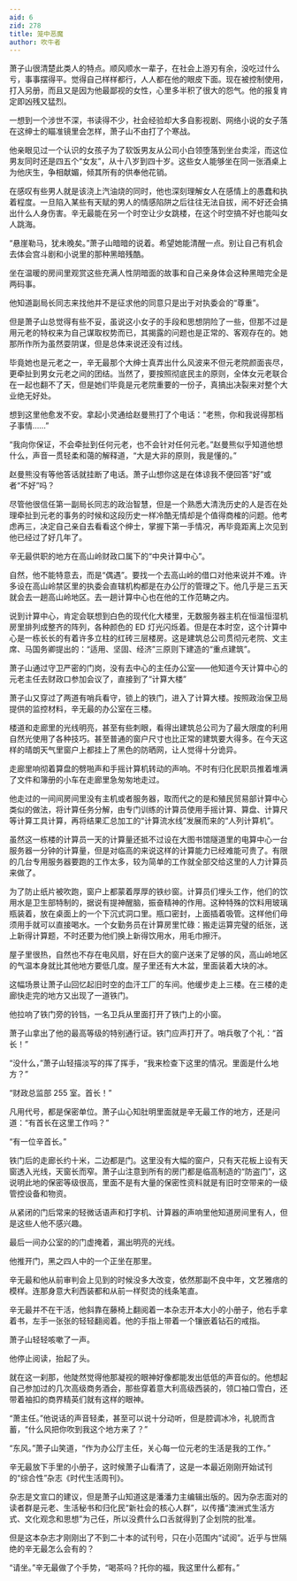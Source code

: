 ```yaml
---
aid: 6
zid: 278
title: 笼中恶魔
author: 吹牛者
---
```


萧子山很清楚此类人的特点。顺风顺水一辈子，在社会上游刃有余，没吃过什么亏，事事摆得平。觉得自己样样都行，人人都在他的眼皮下面。现在被控制使用，打入另册，而且又是因为他最鄙视的女性，心里多半积了很大的怨气。他的报复肯定即凶残又猛烈。

一想到一个涉世不深，书读得不少，社会经验却大多自影视剧、网络小说的女子落在这绅士的瞄准镜里会怎样，萧子山不由打了个寒战。

他亲眼见过一个认识的女孩子为了软饭男友从公司小白领堕落到坐台卖淫，而这位男友同时还是四五个“女友”，从十八岁到四十岁。这些女人能够坐在同一张酒桌上为他庆生，争相献媚，倾其所有的供奉他花销。

在感叹有些男人就是该浇上汽油烧的同时，他也深刻理解女人在感情上的愚蠢和执着程度。一旦陷入某些有天赋的男人的情感陷阱之后往往无法自拔，闹不好还会搞出什么人身伤害。辛无最能在另一个时空让少女跳楼，在这个时空搞不好也能叫女人跳海。

“悬崖勒马，犹未晚矣。”萧子山暗暗的说着。希望她能清醒一点。别让自己有机会去体会宫斗剧和小说里的那种黑暗残酷。

坐在温暖的房间里观赏这些充满人性阴暗面的故事和自己亲身体会这种黑暗完全是两码事。

他知道副局长同志来找他并不是征求他的同意只是出于对执委会的“尊重”。

但是萧子山总觉得有些不妥，虽说这小女子的手段和思想阴险了一些，但那不过是用元老的特权来为自己谋取权势而已，其揭露的问题也是正常的、客观存在的。她那所作所为虽然耍阴谋，但是总体来说还没有过线。

毕竟她也是元老之一，辛无最那个大绅士真弄出什么风波来不但元老院颜面丧尽，更牵扯到男女元老之间的团结。当然了，要按照彻底民主的原则，全体女元老联合在一起也翻不了天，但是她们毕竟是元老院重要的一份子，真搞出决裂来对整个大业绝无好处。

想到这里他愈发不安。拿起小灵通给赵曼熊打了个电话：“老熊，你和我说得那档子事情……”

“我向你保证，不会牵扯到任何元老，也不会针对任何元老。”赵曼熊似乎知道他想什么，声音一贯轻柔和蔼的解释道，“大是大非的原则，我是懂的。”

赵曼熊没有等他答话就挂断了电话。萧子山想你这是在体谅我不便回答“好”或者“不好”吗？

尽管他很信任第一副局长同志的政治智慧，但是一个熟悉大清洗历史的人是否在处理牵扯到元老的事务的时候和这段历史一样冷酷无情却是个值得商榷的问题。他考虑再三，决定自己亲自去看看这个绅士，掌握下第一手情况，再毕竟距离上次见到他已经过了好几年了。

辛无最供职的地方在高山岭财政口属下的“中央计算中心”。

自然，他不能特意去，而是“偶遇”。要找一个去高山岭的借口对他来说并不难。许多设在高山岭禁区里的执委会直辖机构都是在办公厅的管理之下。他几乎是三五天就会去一趟高山岭地区。去一趟计算中心也在他的工作范畴之内。

说到计算中心，肯定会联想到白色的现代化大楼里，无数服务器主机在恒温恒湿机房里排列成整齐的阵列，各种颜色的 ED 灯光闪烁着。但是在本时空，这个计算中心是一栋长长的有着许多立柱的红砖三层楼房。这是建筑总公司贯彻元老院、文主席、马国务卿提出的：“适用、坚固、经济”三原则下建造的“重点建筑”。

萧子山通过守卫严密的门岗，没有去中心的主任办公室——他知道今天计算中心的元老主任去财政口参加会议了，直接到了“计算大楼”

萧子山又穿过了两道有哨兵看守，锁上的铁门，进入了计算大楼。按照政治保卫局提供的监控材料，辛无最的办公室在三楼。

楼道和走廊里的光线明亮，甚至有些刺眼，看得出建筑总公司为了最大限度的利用自然光使用了各种技巧。甚至普通的窗户尺寸也比正常的建筑要大得多。在今天这样的晴朗天气里窗户上都挂上了黑色的防晒网，让人觉得十分诡异。

走廊里响彻着算盘的劈啪声和手摇计算机转动的声响。不时有归化民职员推着堆满了文件和簿册的小车在走廊里急匆匆地走过。

他走过的一间间房间里没有主机或者服务器，取而代之的是和殖民贸易部计算中心类似的做法，将计算任务分解，由专门训练的计算员使用手摇计算、算盘、计算尺等计算工具计算，再将结果汇总加工的“计算流水线”发展而来的“人列计算机”。

虽然这一栋楼的计算员一天的计算量还抵不过设在大图书馆隧道里的电算中心一台服务器一分钟的计算量，但是对临高的来说这样的计算能力已经难能可贵了。有限的几台专用服务器要跑的工作太多，较为简单的工作就全部交给这里的人力计算员来做了。

为了防止纸片被吹跑，窗户上都蒙着厚厚的铁纱窗。计算员们埋头工作，他们的饮用水是卫生部特制的，据说有提神醒脑，振奋精神的作用。这种特殊的饮料用玻璃瓶装着，放在桌面上的一个下沉式洞口里。瓶口密封，上面插着吸管。这样他们毋须用手就可以直接喝水。一个女勤务员在计算房里忙碌：搬走运算完璧的纸张，送上新得计算题，不时还要为他们换上新得饮用水，用毛巾擦汗。

屋子里很热，自然也不存在电风扇，好在巨大的窗户送来了足够的风，高山岭地区的气温本身就比其他地方要低几度。屋子里还有大木盆，里面装着大块的冰。

这幅场景让萧子山回忆起旧时空的血汗工厂的车间。他缓步走上三楼。在三楼的走廊快走完的地方又出现了一道铁门。

他拉响了铁门旁的铃铛，一名卫兵从里面打开了铁门上的小窗。

萧子山拿出了他的最高等级的特别通行证。铁门应声打开了。哨兵敬了个礼：“首长！”

“没什么，”萧子山轻描淡写的挥了挥手，“我来检查下这里的情况。里面是什么地方？”

“财政总监部 255 室。首长！”

凡用代号，都是保密单位。萧子山心知肚明里面就是辛无最工作的地方，还是问道：“有首长在这里工作吗？”

“有一位辛首长。”

铁门后的走廊长约十米，二边都是门。这里没有大幅的窗户，只有天花板上设有天窗透入光线，天窗长而窄。萧子山注意到所有的房门都是临高制造的“防盗门”，这说明此地的保密等级很高，里面不是有大量的保密性资料就是有旧时空带来的一级管控设备和物资。

从紧闭的门后常来的轻微话语声和打字机、计算器的声响里他知道房间里有人，但是这些人他不感兴趣。

最后一间办公室的的门虚掩着，漏出明亮的光线。

他推开门，黑之四人中的一个正坐在那里。

辛无最和他从前审判会上见到的时候没多大改变，依然那副不良中年，文艺雅痞的模样。连那身意大利西装都和从前一样熨烫的线条笔直。

辛无最并不在干活，他斜靠在藤椅上翻阅着一本杂志开本大小的小册子，他右手拿着书，左手一张张的轻轻翻阅着。他的手指上带着一个镶嵌着钻石的戒指。

萧子山轻轻咳嗽了一声。

他停止阅读，抬起了头。

就在这一刹那，他陡然觉得他那凝视的眼神好像都能发出低低的声音似的。他想起自己参加过的几次高级商务酒会，那些穿着意大利高级西装的，领口袖口雪白，还带着袖扣的商界精英们就有这样的眼神。

“萧主任。”他说话的声音轻柔，甚至可以说十分动听，但是腔调冰冷，礼貌而含蓄，“什么风把你吹到我这个地方来了？”

“东风。”萧子山笑道，“作为办公厅主任，关心每一位元老的生活是我的工作。”

辛无最放下手里的小册子，这时候萧子山看清了，这是一本最近刚刚开始试刊的“综合性”杂志《时代生活周刊》。

杂志是文宣口的建议，但是萧子山知道这是潘潘力主编辑出版的。因为杂志面对的读者群是元老、生活秘书和归化民“新社会的核心人群”，以传播“澳洲式生活方式、文化观念和思想”为己任，所以没费什么口舌就得到了企划院的批准。

但是这本杂志才刚刚出了不到二十本的试刊号，只在小范围内“试阅”。近乎与世隔绝的辛无最怎么会有的？

“请坐。”辛无最做了个手势，“喝茶吗？托你的福，我这里什么都有。”
